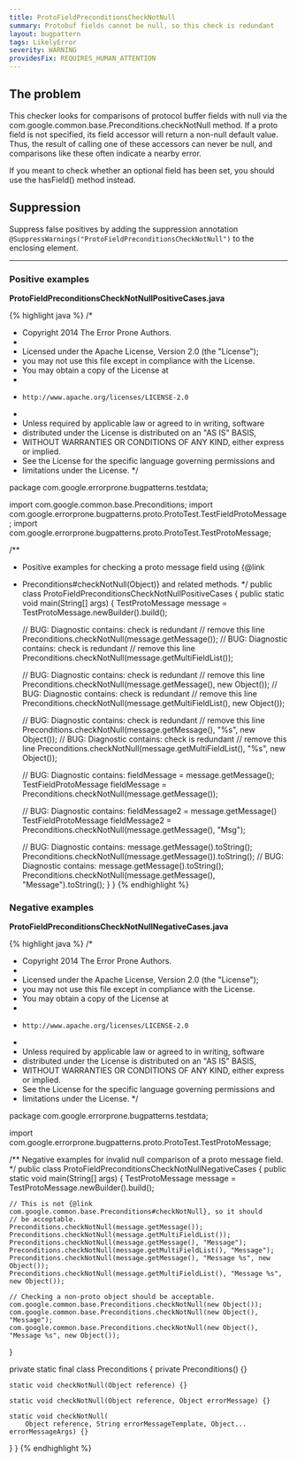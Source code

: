 ```yaml
---
title: ProtoFieldPreconditionsCheckNotNull
summary: Protobuf fields cannot be null, so this check is redundant
layout: bugpattern
tags: LikelyError
severity: WARNING
providesFix: REQUIRES_HUMAN_ATTENTION
---
```


<!--
*** AUTO-GENERATED, DO NOT MODIFY ***
To make changes, edit the @BugPattern annotation or the explanation in docs/bugpattern.
-->

## The problem
This checker looks for comparisons of protocol buffer fields with null via the
com.google.common.base.Preconditions.checkNotNull method. If a proto field is
not specified, its field accessor will return a non-null default value. Thus,
the result of calling one of these accessors can never be null, and comparisons
like these often indicate a nearby error.

If you meant to check whether an optional field has been set, you should use the
hasField() method instead.

## Suppression
Suppress false positives by adding the suppression annotation `@SuppressWarnings("ProtoFieldPreconditionsCheckNotNull")` to the enclosing element.

----------

### Positive examples
__ProtoFieldPreconditionsCheckNotNullPositiveCases.java__

{% highlight java %}
/*
 * Copyright 2014 The Error Prone Authors.
 *
 * Licensed under the Apache License, Version 2.0 (the "License");
 * you may not use this file except in compliance with the License.
 * You may obtain a copy of the License at
 *
 *     http://www.apache.org/licenses/LICENSE-2.0
 *
 * Unless required by applicable law or agreed to in writing, software
 * distributed under the License is distributed on an "AS IS" BASIS,
 * WITHOUT WARRANTIES OR CONDITIONS OF ANY KIND, either express or implied.
 * See the License for the specific language governing permissions and
 * limitations under the License.
 */

package com.google.errorprone.bugpatterns.testdata;

import com.google.common.base.Preconditions;
import com.google.errorprone.bugpatterns.proto.ProtoTest.TestFieldProtoMessage;
import com.google.errorprone.bugpatterns.proto.ProtoTest.TestProtoMessage;

/**
 * Positive examples for checking a proto message field using {@link
 * Preconditions#checkNotNull(Object)} and related methods.
 */
public class ProtoFieldPreconditionsCheckNotNullPositiveCases {
  public static void main(String[] args) {
    TestProtoMessage message = TestProtoMessage.newBuilder().build();

    // BUG: Diagnostic contains: check is redundant
    // remove this line
    Preconditions.checkNotNull(message.getMessage());
    // BUG: Diagnostic contains: check is redundant
    // remove this line
    Preconditions.checkNotNull(message.getMultiFieldList());

    // BUG: Diagnostic contains: check is redundant
    // remove this line
    Preconditions.checkNotNull(message.getMessage(), new Object());
    // BUG: Diagnostic contains: check is redundant
    // remove this line
    Preconditions.checkNotNull(message.getMultiFieldList(), new Object());

    // BUG: Diagnostic contains: check is redundant
    // remove this line
    Preconditions.checkNotNull(message.getMessage(), "%s", new Object());
    // BUG: Diagnostic contains: check is redundant
    // remove this line
    Preconditions.checkNotNull(message.getMultiFieldList(), "%s", new Object());

    // BUG: Diagnostic contains: fieldMessage = message.getMessage();
    TestFieldProtoMessage fieldMessage = Preconditions.checkNotNull(message.getMessage());

    // BUG: Diagnostic contains: fieldMessage2 = message.getMessage()
    TestFieldProtoMessage fieldMessage2 = Preconditions.checkNotNull(message.getMessage(), "Msg");

    // BUG: Diagnostic contains: message.getMessage().toString();
    Preconditions.checkNotNull(message.getMessage()).toString();
    // BUG: Diagnostic contains: message.getMessage().toString();
    Preconditions.checkNotNull(message.getMessage(), "Message").toString();
  }
}
{% endhighlight %}

### Negative examples
__ProtoFieldPreconditionsCheckNotNullNegativeCases.java__

{% highlight java %}
/*
 * Copyright 2014 The Error Prone Authors.
 *
 * Licensed under the Apache License, Version 2.0 (the "License");
 * you may not use this file except in compliance with the License.
 * You may obtain a copy of the License at
 *
 *     http://www.apache.org/licenses/LICENSE-2.0
 *
 * Unless required by applicable law or agreed to in writing, software
 * distributed under the License is distributed on an "AS IS" BASIS,
 * WITHOUT WARRANTIES OR CONDITIONS OF ANY KIND, either express or implied.
 * See the License for the specific language governing permissions and
 * limitations under the License.
 */

package com.google.errorprone.bugpatterns.testdata;

import com.google.errorprone.bugpatterns.proto.ProtoTest.TestProtoMessage;

/** Negative examples for invalid null comparison of a proto message field. */
public class ProtoFieldPreconditionsCheckNotNullNegativeCases {
  public static void main(String[] args) {
    TestProtoMessage message = TestProtoMessage.newBuilder().build();

    // This is not {@link com.google.common.base.Preconditions#checkNotNull}, so it should
    // be acceptable.
    Preconditions.checkNotNull(message.getMessage());
    Preconditions.checkNotNull(message.getMultiFieldList());
    Preconditions.checkNotNull(message.getMessage(), "Message");
    Preconditions.checkNotNull(message.getMultiFieldList(), "Message");
    Preconditions.checkNotNull(message.getMessage(), "Message %s", new Object());
    Preconditions.checkNotNull(message.getMultiFieldList(), "Message %s", new Object());

    // Checking a non-proto object should be acceptable.
    com.google.common.base.Preconditions.checkNotNull(new Object());
    com.google.common.base.Preconditions.checkNotNull(new Object(), "Message");
    com.google.common.base.Preconditions.checkNotNull(new Object(), "Message %s", new Object());
  }

  private static final class Preconditions {
    private Preconditions() {}

    static void checkNotNull(Object reference) {}

    static void checkNotNull(Object reference, Object errorMessage) {}

    static void checkNotNull(
        Object reference, String errorMessageTemplate, Object... errorMessageArgs) {}
  }
}
{% endhighlight %}

